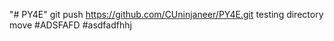 "# PY4E"
git push https://github.com/CUninjaneer/PY4E.git
testing directory move
#ADSFAFD
#asdfadfhhj
